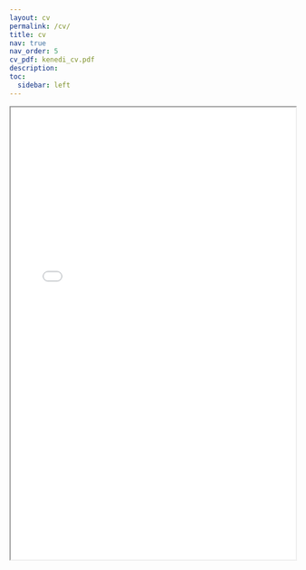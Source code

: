 ```yaml
---
layout: cv
permalink: /cv/
title: cv
nav: true
nav_order: 5
cv_pdf: kenedi_cv.pdf
description: 
toc:
  sidebar: left
---
```


<div style="width: 100%; height:800">
  <iframe src="../assets/pdf/kenedi_cv.pdf" width="100%" height="800">
  Please click on the icon on the top right to download my CV if it does not show up in your browser. 
  </iframe>
</div>